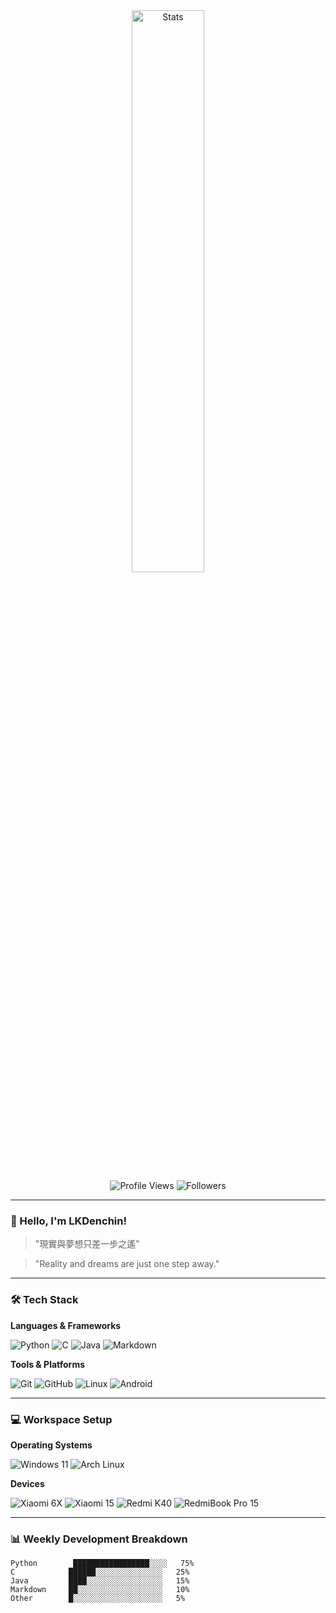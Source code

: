 <div align="center">
  <img src="https://github-readme-stats.vercel.app/api?username=LKDenchin&include_all_commits=true&show_icons=true&theme=radical&count_private=true&hide_border=true" alt="Stats" width="48%" />
</div>

<div align="center">
  <img src="https://komarev.com/ghpvc/?username=LKDenchin&label=Profile%20Views&color=blue&style=flat" alt="Profile Views" />
  <img src="https://img.shields.io/github/followers/LKDenchin?label=Followers&style=social" alt="Followers" />
</div>

---

### 👋 Hello, I'm LKDenchin!

> "現實與夢想只差一步之遙"

> "Reality and dreams are just one step away."

---

### 🛠️ Tech Stack

**Languages & Frameworks**

![Python](https://img.shields.io/badge/-Python-3776AB?style=flat-square&logo=python&logoColor=white)
![C](https://img.shields.io/badge/-C-A8B9CC?style=flat-square&logo=c&logoColor=black)
![Java](https://img.shields.io/badge/-Java-007396?style=flat-square&logo=java&logoColor=white)
![Markdown](https://img.shields.io/badge/-Markdown-000000?style=flat-square&logo=markdown&logoColor=white)

**Tools & Platforms**

![Git](https://img.shields.io/badge/-Git-F05032?style=flat-square&logo=git&logoColor=white)
![GitHub](https://img.shields.io/badge/-GitHub-181717?style=flat-square&logo=github&logoColor=white)
![Linux](https://img.shields.io/badge/-Linux-FCC624?style=flat-square&logo=linux&logoColor=black)
![Android](https://img.shields.io/badge/-Android-3DDC84?style=flat-square&logo=android&logoColor=white)

---

### 💻 Workspace Setup

**Operating Systems**

![Windows 11](https://img.shields.io/badge/Windows%2011-0078D6?style=flat-square&logo=windows&logoColor=white)
![Arch Linux](https://img.shields.io/badge/Arch%20Linux-1793D1?style=flat-square&logo=arch-linux&logoColor=white)

**Devices**

![Xiaomi 6X](https://img.shields.io/badge/Xiaomi_6X-FF6900?style=flat-square&logo=xiaomi&logoColor=white)
![Xiaomi 15](https://img.shields.io/badge/Xiaomi_15-FF6900?style=flat-square&logo=xiaomi&logoColor=white)
![Redmi K40](https://img.shields.io/badge/Redmi_K40-FF6900?style=flat-square&logo=xiaomi&logoColor=white)
![RedmiBook Pro 15](https://img.shields.io/badge/RedmiBook_Pro_15-FF6900?style=flat-square&logo=xiaomi&logoColor=white)

---

### 📊 Weekly Development Breakdown

```text
Python        █████████████████░░░░   75% 
C            ██████░░░░░░░░░░░░░░░   25% 
Java         ████░░░░░░░░░░░░░░░░░   15%
Markdown     ██░░░░░░░░░░░░░░░░░░░   10%
Other        █░░░░░░░░░░░░░░░░░░░░   5%
